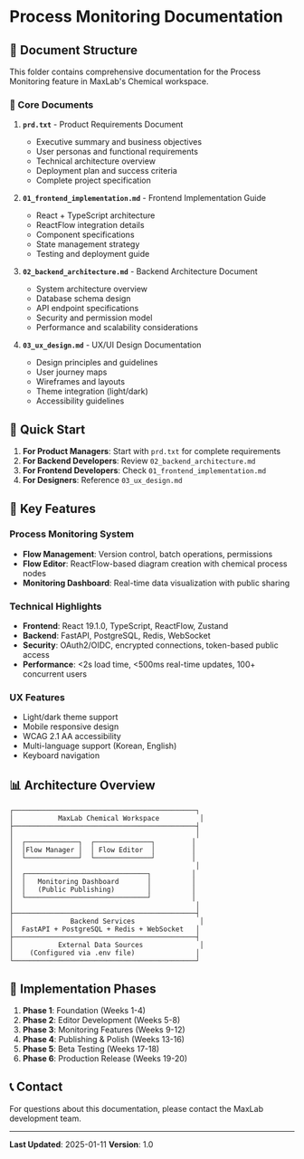 # Process Monitoring Documentation

## 📁 Document Structure

This folder contains comprehensive documentation for the Process Monitoring feature in MaxLab's Chemical workspace.

### 📄 Core Documents

1. **`prd.txt`** - Product Requirements Document
   - Executive summary and business objectives
   - User personas and functional requirements
   - Technical architecture overview
   - Deployment plan and success criteria
   - Complete project specification

2. **`01_frontend_implementation.md`** - Frontend Implementation Guide
   - React + TypeScript architecture
   - ReactFlow integration details
   - Component specifications
   - State management strategy
   - Testing and deployment guide

3. **`02_backend_architecture.md`** - Backend Architecture Document
   - System architecture overview
   - Database schema design
   - API endpoint specifications
   - Security and permission model
   - Performance and scalability considerations

4. **`03_ux_design.md`** - UX/UI Design Documentation
   - Design principles and guidelines
   - User journey maps
   - Wireframes and layouts
   - Theme integration (light/dark)
   - Accessibility guidelines

## 🎯 Quick Start

1. **For Product Managers**: Start with `prd.txt` for complete requirements
2. **For Backend Developers**: Review `02_backend_architecture.md`
3. **For Frontend Developers**: Check `01_frontend_implementation.md`
4. **For Designers**: Reference `03_ux_design.md`

## 🔑 Key Features

### Process Monitoring System
- **Flow Management**: Version control, batch operations, permissions
- **Flow Editor**: ReactFlow-based diagram creation with chemical process nodes
- **Monitoring Dashboard**: Real-time data visualization with public sharing

### Technical Highlights
- **Frontend**: React 19.1.0, TypeScript, ReactFlow, Zustand
- **Backend**: FastAPI, PostgreSQL, Redis, WebSocket
- **Security**: OAuth2/OIDC, encrypted connections, token-based public access
- **Performance**: <2s load time, <500ms real-time updates, 100+ concurrent users

### UX Features
- Light/dark theme support
- Mobile responsive design
- WCAG 2.1 AA accessibility
- Multi-language support (Korean, English)
- Keyboard navigation

## 📊 Architecture Overview

```
┌─────────────────────────────────────────────┐
│           MaxLab Chemical Workspace          │
├─────────────────────────────────────────────┤
│                                             │
│  ┌─────────────┐  ┌──────────────┐         │
│  │Flow Manager │  │ Flow Editor  │         │
│  └─────────────┘  └──────────────┘         │
│                                             │
│  ┌──────────────────────────────┐          │
│  │   Monitoring Dashboard       │          │
│  │   (Public Publishing)        │          │
│  └──────────────────────────────┘          │
│                                             │
├─────────────────────────────────────────────┤
│              Backend Services                │
│  FastAPI + PostgreSQL + Redis + WebSocket   │
├─────────────────────────────────────────────┤
│           External Data Sources              │
│    (Configured via .env file)               │
└─────────────────────────────────────────────┘
```

## 🚀 Implementation Phases

1. **Phase 1**: Foundation (Weeks 1-4)
2. **Phase 2**: Editor Development (Weeks 5-8)
3. **Phase 3**: Monitoring Features (Weeks 9-12)
4. **Phase 4**: Publishing & Polish (Weeks 13-16)
5. **Phase 5**: Beta Testing (Weeks 17-18)
6. **Phase 6**: Production Release (Weeks 19-20)

## 📞 Contact

For questions about this documentation, please contact the MaxLab development team.

---

**Last Updated**: 2025-01-11
**Version**: 1.0